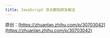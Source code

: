 ```yaml
---
title: JavaScript 浮点数陷阱及解法
---
```


原创：[https://zhuanlan.zhihu.com/p/30703042](https://zhuanlan.zhihu.com/p/30703042)